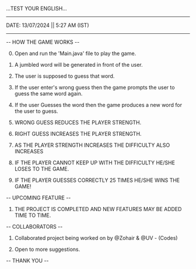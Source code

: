 ...TEST YOUR ENGLISH...

___________________________________
DATE: 13/07/2024  ||  5:27 AM (IST)
___________________________________

-- HOW THE GAME WORKS --

0) Open and run the 'Main.java' file to play the game.

1) A jumbled word will be generated in front of the user.

2) The user is supposed to guess that word.

3) If the user enter's wrong guess then the game prompts the user to guess the same word again.

4) If the user Guesses the word then the game produces a new word for the user to guess.

5) WRONG GUESS REDUCES THE PLAYER STRENGTH.

6) RIGHT GUESS INCREASES THE PLAYER STRENGTH. 

7) AS THE PLAYER STRENGTH INCREASES THE DIFFICULTY ALSO INCREASES

8) IF THE PLAYER CANNOT KEEP UP WITH THE DIFFICULTY HE/SHE LOSES TO THE GAME.

9) IF THE PLAYER GUESSES CORRECTLY 25 TIMES HE/SHE WINS THE GAME!

-- UPCOMING FEATURE --

1) THE PROJECT IS COMPLETED AND NEW FEATURES MAY BE ADDED TIME TO TIME.

-- COLLABORATORS --

1) Collaborated project being worked on by @Zohair & @UV - (Codes)

2) Open to more suggestions.

-- THANK YOU --
